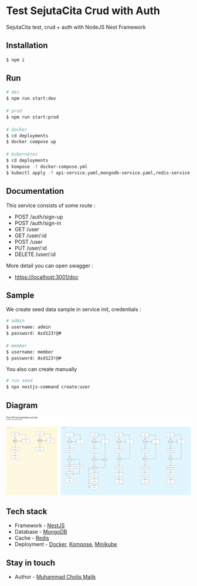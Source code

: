 # Test SejutaCita Crud with Auth
SejutaCita test, crud + auth with NodeJS Nest Framework

## Installation

```bash
$ npm i
```

## Run

```bash
# dev
$ npm run start:dev

# prod
$ npm run start:prod

# docker 
$ cd deployments
$ docker compose up

# kubernetes
$ cd deployments
$ kompose -f docker-compose.yml
$ kubectl apply -f api-service.yaml,mongodb-service.yaml,redis-service.yaml,api-deployment.yaml,sejutacita_net-networkpolicy.yaml,mongodb-deployment.yaml,sejutacita-mongodb-persistentvolumeclaim.yaml,redis-deployment.yaml,sejutacita-redis-persistentvolumeclaim.yaml,sejutacita-redis-conf-persistentvolumeclaim.yaml
```

## Documentation
This service consists of some route :
- POST /auth/sign-up
- POST /auth/sign-in
- GET /user
- GET /user/:id
- POST /user
- PUT /user/:id
- DELETE /user/:id

More detail you can open swagger :
- [https://localhost:3001/doc](https://localhost:3001/doc)

## Sample
We create seed data sample in service init, credentials :
```bash
# admin
$ username: admin
$ password: Asd123!@#

# member
$ username: member
$ password: Asd123!@#
```

You also can create manually 
```bash
# run seed
$ npx nestjs-command create:user
```

## Diagram
![Screenshot](diagram.png)

## Tech stack
- Framework - [NestJS](https://nestjs.com/)
- Database - [MongoDB](https://www.mongodb.com/)
- Cache - [Redis](https://redis.io/)
- Deployment - [Docker](https://www.docker.com/), [Kompose](https://kompose.io/), [Minikube](https://minikube.sigs.k8s.io/docs/start/)

## Stay in touch
- Author - [Muhammad Cholis Malik](https://www.linkedin.com/in/mcholismalik/)
